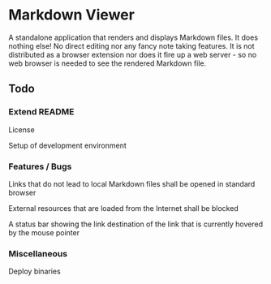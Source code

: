 # Markdown Viewer

A standalone application that renders and displays Markdown files. It does nothing else! No direct editing nor any fancy note taking features. It is not distributed as a browser extension nor does it fire up a web server - so no web browser is needed to see the rendered Markdown file.

## Todo

### Extend README

License

Setup of development environment

### Features / Bugs

Links that do not lead to local Markdown files shall be opened in standard browser

External resources that are loaded from the Internet shall be blocked

A status bar showing the link destination of the link that is currently hovered by the mouse pointer

### Miscellaneous

Deploy binaries 
